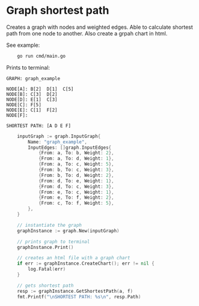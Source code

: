 # Graph shortest path

Creates a graph with nodes and weighted edges.
Able to calculate shortest path from one node to another.
Also create a grpah chart in html.


See example:

```bash
    go run cmd/main.go 
```
Prints to terminal:
```
GRAPH: graph_example

NODE[A]: B[2]  D[1]  C[5] 
NODE[B]: C[3]  D[2] 
NODE[D]: E[1]  C[3] 
NODE[C]: F[5] 
NODE[E]: C[1]  F[2] 
NODE[F]:

SHORTEST PATH: [A D E F]
```


```go
	inputGraph := graph.InputGraph{
		Name: "graph_example",
		InputEdges: []graph.InputEdges{
			{From: a, To: b, Weight: 2},
			{From: a, To: d, Weight: 1},
			{From: a, To: c, Weight: 5},
			{From: b, To: c, Weight: 3},
			{From: b, To: d, Weight: 2},
			{From: d, To: e, Weight: 1},
			{From: d, To: c, Weight: 3},
			{From: e, To: c, Weight: 1},
			{From: e, To: f, Weight: 2},
			{From: c, To: f, Weight: 5},
		},
	}

	// instantiate the graph
	graphInstance := graph.New(inputGraph)

	// prints graph to terminal
	graphInstance.Print()

	// creates an html file with a graph chart
	if err := graphInstance.CreateChart(); err != nil {
		log.Fatal(err)
	}

	// gets shortest path
	resp := graphInstance.GetShortestPath(a, f)
	fmt.Printf("\nSHORTEST PATH: %s\n", resp.Path)
```

